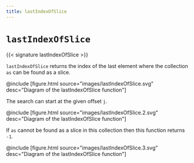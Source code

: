 ```yaml
---
title: lastIndexOfSlice
---
```


# `lastIndexOfSlice`

{{< signature lastIndexOfSlice >}}

`lastIndexOfSlice` returns the index of the last element where the collection `as` can be found as a slice.

@include [figure.html source="images/lastIndexOfSlice.svg" desc="Diagram of the lastIndexOfSlice function"]

The search can start at the given offset `j`.

@include [figure.html source="images/lastIndexOfSlice.2.svg" desc="Diagram of the lastIndexOfSlice function"]

If `as` cannot be found as a slice in this collection then this function returns `-1`.

@include [figure.html source="images/lastIndexOfSlice.3.svg" desc="Diagram of the lastIndexOfSlice function"]

